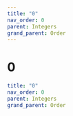 ```yaml
---
title: "0"
nav_order: 0
parent: Integers
grand_parent: Order
---
```


# 0

```yaml
title: "0"
nav_order: 0
parent: Integers
grand_parent: Order
```
